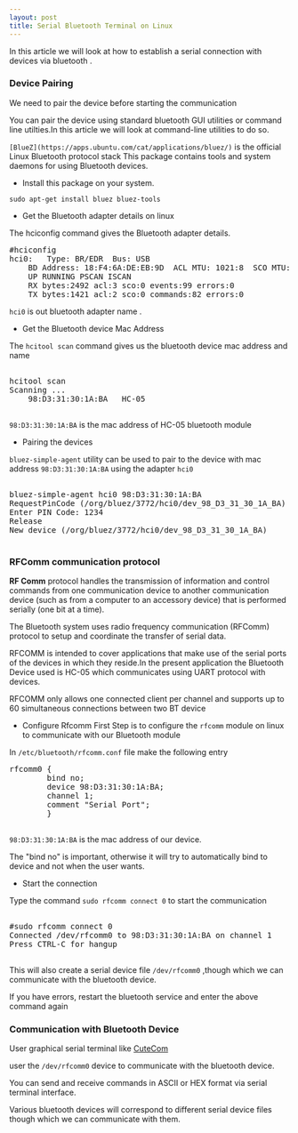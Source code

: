 ```yaml
---
layout: post
title: Serial Bluetooth Terminal on Linux
---
```




In this article we will look at how to establish a serial connection with devices via bluetooth .

### <i class="icon-pencil"></i>Device Pairing

We need to pair the device before starting the communication

You can pair the device using standard bluetooth GUI utilities or command line utilties.In this article we will look at command-line utilities to do so.

`[BlueZ](https://apps.ubuntu.com/cat/applications/bluez/)` is the official Linux Bluetooth protocol stack
This package contains tools and system daemons for using Bluetooth devices.

- Install this package on your system.

```
sudo apt-get install bluez bluez-tools

```

- Get the Bluetooth adapter details on linux

The hciconfig command gives the Bluetooth adapter details.

<pre class="brush:python">
#hciconfig
hci0:	Type: BR/EDR  Bus: USB
	BD Address: 18:F4:6A:DE:EB:9D  ACL MTU: 1021:8  SCO MTU: 64:1
	UP RUNNING PSCAN ISCAN 
	RX bytes:2492 acl:3 sco:0 events:99 errors:0
	TX bytes:1421 acl:2 sco:0 commands:82 errors:0
</pre>

`hci0` is out bluetooth adapter name .


- Get the Bluetooth device Mac Address

The `hcitool scan` command gives us the bluetooth device mac address and name

<pre class="brush:python">

hcitool scan
Scanning ...
	98:D3:31:30:1A:BA	HC-05

</pre>

`98:D3:31:30:1A:BA` is the mac address of HC-05 bluetooth module


- Pairing the devices

`bluez-simple-agent` utility can be used to pair to the device with mac address `98:D3:31:30:1A:BA` using the adapter `hci0`

<pre class="brush:python">

bluez-simple-agent hci0 98:D3:31:30:1A:BA
RequestPinCode (/org/bluez/3772/hci0/dev_98_D3_31_30_1A_BA)
Enter PIN Code: 1234
Release
New device (/org/bluez/3772/hci0/dev_98_D3_31_30_1A_BA)

</pre>

### <i class="icon-pencil"></i> RFComm communication protocol

**RF Comm** protocol handles the transmission of information and control commands from one communication device to another communication device (such as from a computer to an accessory device) that is performed serially (one bit at a time). 

The Bluetooth system uses radio frequency communication (RFComm) protocol to setup and coordinate the transfer of serial data.

RFCOMM is intended to cover applications that make use of the serial ports of the devices in which they reside.In the present application the Bluetooth Device used is HC-05 which communicates using UART protocol with devices.

RFCOMM only allows one connected client per channel and supports
up to 60 simultaneous connections between two BT device

- Configure Rfcomm
First Step is to configure the `rfcomm` module on linux to communicate with our Bluetooth module 

In `/etc/bluetooth/rfcomm.conf` file make the following entry

<pre class="brush:python">
rfcomm0 {
        bind no;
        device 98:D3:31:30:1A:BA;
        channel 1;
        comment "Serial Port";
        }
        
</pre>

`98:D3:31:30:1A:BA` is the mac address of our device.

The "bind no" is important, otherwise it will try to automatically bind to device and not when the user wants.

- Start the connection

Type the command  `sudo rfcomm connect 0` to start the communication

<pre class="brush:python">

#sudo rfcomm connect 0
Connected /dev/rfcomm0 to 98:D3:31:30:1A:BA on channel 1
Press CTRL-C for hangup

</pre>

This will also create a serial device file `/dev/rfcomm0`  ,though which we can communicate with the bluetooth device. 

If you have errors, restart the bluetooth service and enter the above command again

### <i class="icon-pencil"></i> Communication with Bluetooth Device

User graphical serial terminal like [CuteCom](http://cutecom.sourceforge.net/)

user the `/dev/rfcomm0` device to communicate with the bluetooth device.

You can send and receive commands in ASCII or HEX format via serial terminal interface.

Various bluetooth devices will correspond to different serial device files though which we can communicate with them.
